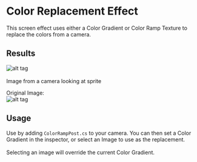 # Color Replacement Effect

This screen effect uses either a Color Gradient or Color Ramp Texture to replace
the colors from a camera.

## Results
![alt tag](https://i.imgur.com/J8yeUT5.png)<br /><br />
Image from a camera looking at sprite

Original Image:<br />
![alt tag](https://www.cdc.gov/features/foodsafetyquiz/foodsafetyquiz_456px.jpg)

## Usage

Use by adding `ColorRampPost.cs` to your camera. You can then set a Color Gradient
in the inspector, or select an Image to use as the replacement.<br /><br />
Selecting an image will override the current Color Gradient.
